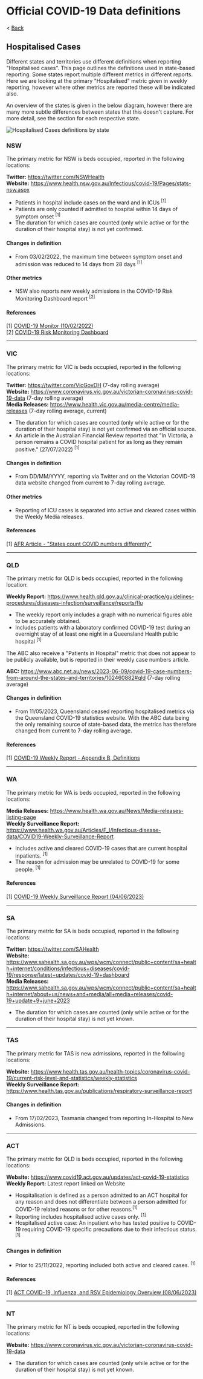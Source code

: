 # Official COVID-19 Data  definitions

< [Back](README.md)

## Hospitalised Cases

Different states and territories use different definitions when reporting "Hospitalised cases". This page outlines the definitions used in state-based reporting.
Some states report multiple different metrics in different reports. Here we are looking at the primary "Hospitalised" metric given in weekly reporting, however where other metrics are reported these will be indicated also.

An overview of the states is given in the below diagram, however there are many more subtle differences between states that this doesn't capture. For more detail, see the section for each respective state.

![Hospitalised Cases definitions by state](../data/HospitalisedDefinitionByState_20230612.PNG)

### NSW

The primary metric for NSW is beds occupied, reported in the following locations:

**Twitter:** https://twitter.com/NSWHealth  
**Website:** https://www.health.nsw.gov.au/Infectious/covid-19/Pages/stats-nsw.aspx  

 - Patients in hospital include cases on the ward and in ICUs <sup>[1]</sup>
 - Patients are only counted if admitted to hospital within 14 days of symptom onset <sup>[1]</sup>
 - The duration for which cases are counted (only while active or for the duration of their hospital stay) is not yet confirmed.

#### Changes in definition

- From 03/02/2022, the maximum time between symptom onset and admission was reduced to 14 days from 28 days <sup>[1]</sup>

#### Other metrics

 - NSW also reports new weekly admissions in the COVID-19 Risk Monitoring Dashboard report <sup>[2]</sup>

#### References

[1] [COVID-19 Monitor (10/02/2022)](https://aci.health.nsw.gov.au/__data/assets/pdf_file/0006/702825/20220210-COVID-19-Monitor.pdf)  
[2] [COVID-19 Risk Monitoring Dashboard](https://aci.health.nsw.gov.au/covid-19/critical-intelligence-unit/dashboard)

------------

### VIC

The primary metric for VIC is beds occupied, reported in the following locations:

**Twitter:** https://twitter.com/VicGovDH (7-day rolling average)  
**Website:** https://www.coronavirus.vic.gov.au/victorian-coronavirus-covid-19-data (7-day rolling average)  
**Media Releases:** https://www.health.vic.gov.au/media-centre/media-releases (7-day rolling average, current)

 - The duration for which cases are counted (only while active or for the duration of their hospital stay) is not yet confirmed via an official source.
 - An article in the Australian Financial Review reported that "In Victoria, a person remains a COVID hospital patient for as long as they remain positive." (27/07/2022) <sup>[1]</sup>

#### Changes in definition

 - From DD/MM/YYYY, reporting via Twitter and on the Victorian COVID-19 data website changed from current to 7-day rolling average.

#### Other metrics

 - Reporting of ICU cases is separated into active and cleared cases within the Weekly Media releases.
 
#### References

[1] [AFR Article - "States count COVID numbers differently"](https://afr.com/politics/federal/states-count-covid-numbers-differently-20220722-p5b3sb)

------------

### QLD

The primary metric for QLD is beds occupied, reported in the following location:

**Weekly Report:** https://www.health.qld.gov.au/clinical-practice/guidelines-procedures/diseases-infection/surveillance/reports/flu  

 - The weekly report only includes a graph with no numerical figures able to be accurately obtained.
 - Includes patients with a laboratory confirmed COVID-19 test during an overnight stay of at least one night in a Queensland Health public hospital <sup>[1]</sup>

The ABC also receive a "Patients in Hospital" metric that does not appear to be publicly available, but is reported in their weekly case numbers article.

**ABC:** https://www.abc.net.au/news/2023-06-09/covid-19-case-numbers-from-around-the-states-and-territories/102460882#qld (7-day rolling average)

#### Changes in definition

 - From 11/05/2023, Queensland ceased reporting hospitalised metrics via the Queensland COVID-19 statistics website. With the ABC data being the only remaining source of state-based data, the metrics has therefore changed from current to 7-day rolling average.

#### References

[1] [COVID-19 Weekly Report - Appendix B, Definitions](https://www.health.qld.gov.au/__data/assets/pdf_file/0024/1229550/qld-covid19-weekly-report.pdf)

------------

### WA

The primary metric for WA is beds occupied, reported in the following locations:

**Media Releases:** https://www.health.wa.gov.au/News/Media-releases-listing-page  
**Weekly Surveillance Report:** https://www.health.wa.gov.au/Articles/F_I/Infectious-disease-data/COVID19-Weekly-Surveillance-Report  

 - Includes active and cleared COVID-19 cases that are current hospital inpatients. <sup>[1]</sup>
 - The reason for admission may be unrelated to COVID-19 for some people. <sup>[1]</sup>

#### References

[1] [COVID-19 Weekly Surveillance Report (04/06/2023)](https://www.health.wa.gov.au/~/media/Corp/Documents/Health-for/Infectious-disease/COVID19/Weekly-surveillance-report/COVID-19-Weekly-Surveillance-report-29-May---04-June-2023.pdf)

------------

### SA

The primary metric for SA is beds occupied, reported in the following locations:

**Twitter:** https://twitter.com/SAHealth  
**Website:** https://www.sahealth.sa.gov.au/wps/wcm/connect/public+content/sa+health+internet/conditions/infectious+diseases/covid-19/response/latest+updates/covid-19+dashboard  
**Media Releases:** https://www.sahealth.sa.gov.au/wps/wcm/connect/public+content/sa+health+internet/about+us/news+and+media/all+media+releases/covid-19+update+9+june+2023  

 - The duration for which cases are counted (only while active or for the duration of their hospital stay) is not yet known.

------------

### TAS

The primary metric for TAS is new admissions, reported in the following locations:

**Website:** https://www.health.tas.gov.au/health-topics/coronavirus-covid-19/current-risk-level-and-statistics/weekly-statistics  
**Weekly Surveillance Report:** https://www.health.tas.gov.au/publications/respiratory-surveillance-report  

#### Changes in definition

 - From 17/02/2023, Tasmania changed from reporting In-Hospital to New Admissions.

------------

### ACT

The primary metric for QLD is beds occupied, reported in the following locations:

**Website:** https://www.covid19.act.gov.au/updates/act-covid-19-statistics  
**Weekly Report:** Latest report linked on Website  

 - Hospitalisation is defined as a person admitted to an ACT hospital for any reason and does not differentiate between a person admitted for COVID-19 related reasons or for other reasons.<sup>[1]</sup>
  - Reporting includes hospitalised active cases only. <sup>[1]</sup>
  - Hospitalised active case: An inpatient who has tested positive to COVID-19 requiring COVID-19 specific precautions due to their infectious status. <sup>[1]</sup>

#### Changes in definition

 -  Prior to 25/11/2022, reporting included both active and cleared cases. <sup>[1]</sup>

#### References

[1] [ACT COVID-19, Influenza, and RSV Epidemiology Overview (08/06/2023)](https://www.covid19.act.gov.au/__data/assets/pdf_file/0005/2235803/Weekly-COVID-FLU-RSV-statistics-as-at-9-June-2023.pdf)

------------

### NT

The primary metric for NT is beds occupied, reported in the following locations:

**Website:** https://www.coronavirus.vic.gov.au/victorian-coronavirus-covid-19-data  

 - The duration for which cases are counted (only while active or for the duration of their hospital stay) is not yet known.
